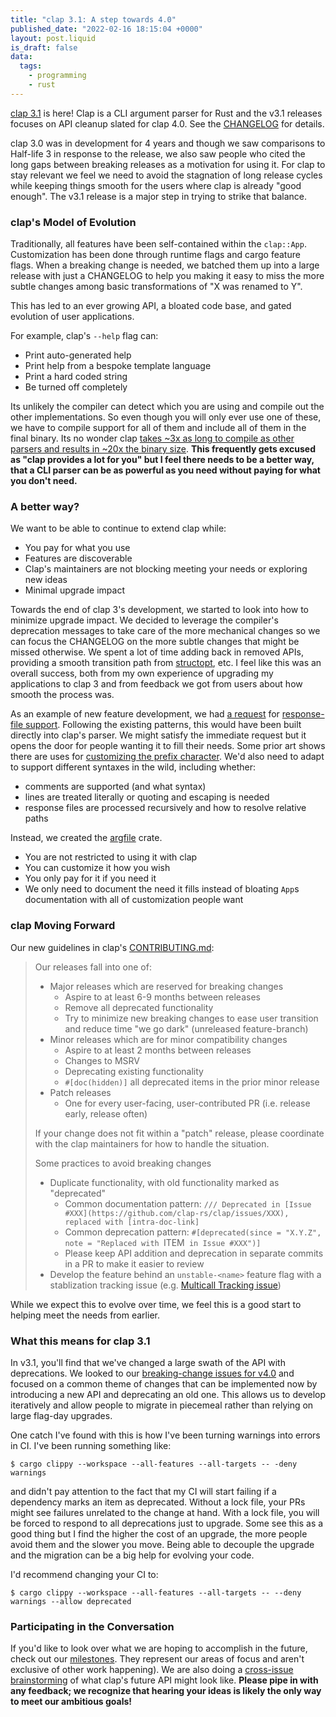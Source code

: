 ```yaml
---
title: "clap 3.1: A step towards 4.0"
published_date: "2022-02-16 18:15:04 +0000"
layout: post.liquid
is_draft: false
data:
  tags:
    - programming
    - rust
---
```

[clap 3.1](https://docs.rs/clap/3.1.0) is here!  Clap is a CLI argument parser
for Rust and the v3.1 releases focuses on API cleanup slated for clap 4.0.  See
the [CHANGELOG](https://github.com/clap-rs/clap/blob/master/CHANGELOG.md) for
details.

clap 3.0 was in development for 4 years and though we saw comparisons to
Half-life 3 in response to the release, we also saw people who cited the long
gaps between breaking releases as a motivation for using it.  For clap to stay
relevant we feel we need to avoid the stagnation of long release cycles while
keeping things smooth for the users where clap is already "good enough".  The
v3.1 release is a major step in trying to strike that balance.

<!-- more -->

### clap's Model of Evolution

Traditionally, all features have been self-contained within the `clap::App`.
Customization has been done through runtime flags and cargo feature flags.
When a breaking change is needed, we batched them up into a large release
with just a CHANGELOG to help you making it easy to miss the more subtle
changes among basic transformations of "X was renamed to Y".

This has led to an ever growing API, a bloated code base, and gated evolution
of user applications.  

For example, clap's `--help` flag can:
- Print auto-generated help
- Print help from a bespoke template language
- Print a hard coded string
- Be turned off completely

Its unlikely the compiler can detect which you are using and compile out the
other implementations.  So even though you will only ever use one of these, we
have to compile support for all of them and include all of them in the final
binary.  Its no wonder clap 
[takes ~3x as long to compile as other parsers and results in ~20x the binary size](https://github.com/rust-cli/argparse-benchmarks-rs).
**This frequently gets excused as "clap provides a lot for you" but I feel there
needs to be a better way, that a CLI parser can be as powerful as you need
without paying for what you don't need.**

### A better way?

We want to be able to continue to extend clap while:
- You pay for what you use
- Features are discoverable
- Clap's maintainers are not blocking meeting your needs or exploring new ideas
- Minimal upgrade impact

Towards the end of clap 3's development, we started to look into how to
minimize upgrade impact.  We decided to leverage the compiler's deprecation
messages to take care of the more mechanical changes so we can focus the
CHANGELOG on the more subtle changes that might be missed otherwise.  We spent
a lot of time adding back in removed APIs, providing a smooth transition path
from [structopt](https://github.com/TeXitoi/structopt), etc.  I feel like this
was an overall success, both from my own experience of upgrading my
applications to clap 3 and from feedback we got from users about how smooth the
process was.

As an example of new feature development, we had
[a request](https://github.com/clap-rs/clap/issues/1693)
for [response-file support](https://docs.microsoft.com/en-us/windows/win32/midl/response-files).
Following the existing patterns, this would have been built directly into
clap's parser.  We might satisfy the immediate request but it opens the door
for people wanting it to fill their needs.  Some prior art shows there are uses
for [customizing the prefix character](https://docs.python.org/3/library/argparse.html#fromfile-prefix-chars).
We'd also need to adapt to support different syntaxes in the wild, including whether:
- comments are supported (and what syntax)
- lines are treated literally or quoting and escaping is needed
- response files are processed recursively and how to resolve relative paths

Instead, we created the [argfile](https://github.com/rust-cli/argfile) crate.
- You are not restricted to using it with clap
- You can customize it how you wish
- You only pay for it if you need it
- We only need to document the need it fills instead of bloating `App`s
  documentation with all of customization people want

### clap Moving Forward

Our new guidelines in clap's [CONTRIBUTING.md](https://github.com/clap-rs/clap/blob/master/CONTRIBUTING.md):

> Our releases fall into one of:
> - Major releases which are reserved for breaking changes
>   - Aspire to at least 6-9 months between releases
>   - Remove all deprecated functionality
>   - Try to minimize new breaking changes to ease user transition and reduce time "we go dark" (unreleased feature-branch)
> - Minor releases which are for minor compatibility changes
>   - Aspire to at least 2 months between releases
>   - Changes to MSRV
>   - Deprecating existing functionality
>   - `#[doc(hidden)]` all deprecated items in the prior minor release
> - Patch releases
>   - One for every user-facing, user-contributed PR (i.e. release early, release often)
> 
> If your change does not fit within a "patch" release, please coordinate with the clap maintainers for how to handle the situation.
> 
> Some practices to avoid breaking changes
> - Duplicate functionality, with old functionality marked as "deprecated"
>   - Common documentation pattern: `/// Deprecated in [Issue #XXX](https://github.com/clap-rs/clap/issues/XXX), replaced with [intra-doc-link]`
>   - Common deprecation pattern: `#[deprecated(since = "X.Y.Z", note = "Replaced with `ITEM` in Issue #XXX")]`
>   - Please keep API addition and deprecation in separate commits in a PR to make it easier to review
> - Develop the feature behind an `unstable-<name>` feature flag with a stablization tracking issue (e.g. [Multicall Tracking issue](https://github.com/clap-rs/clap/issues/2861))

While we expect this to evolve over time, we feel this is a good start to helping meet the needs from earlier.

### What this means for clap 3.1

In v3.1, you'll find that we've changed a large swath of the API with
deprecations.  We looked to our
[breaking-change issues for v4.0](https://github.com/clap-rs/clap/issues?q=is%3Aopen+is%3Aissue+milestone%3A4.0+label%3AM-breaking-change)
and focused on a common theme of changes that can be implemented now by
introducing a new API and deprecating an old one.  This allows us to develop
iteratively and allow people to migrate in piecemeal rather than relying on
large flag-day upgrades.

One catch I've found with this is how I've been turning warnings into errors in CI.  I've been running something like:
```console
$ cargo clippy --workspace --all-features --all-targets -- -deny warnings
```
and didn't pay attention to the fact that my CI will start failing if a dependency marks
an item as deprecated.  Without a lock file, your PRs might see failures
unrelated to the change at hand.  With a lock file, you will be forced to
respond to all deprecations just to upgrade.  Some see this as a good thing but
I find the higher the cost of an upgrade, the more people avoid them and the
slower you move.  Being able to decouple the upgrade and the migration can be a
big help for evolving your code.

I'd recommend changing your CI to:
```console
$ cargo clippy --workspace --all-features --all-targets -- --deny warnings --allow deprecated
```

### Participating in the Conversation

If you'd like to look over what we are hoping to accomplish in the future,
check out our [milestones](https://github.com/clap-rs/clap/milestones).  They
represent our areas of focus and aren't exclusive of other work happening).
We are also doing a [cross-issue brainstorming](https://github.com/clap-rs/clap/discussions/3476)
of what clap's future API might look like.  **Please pipe in with any feedback; we
recognize that hearing your ideas is likely the only way to meet our ambitious
goals!**
